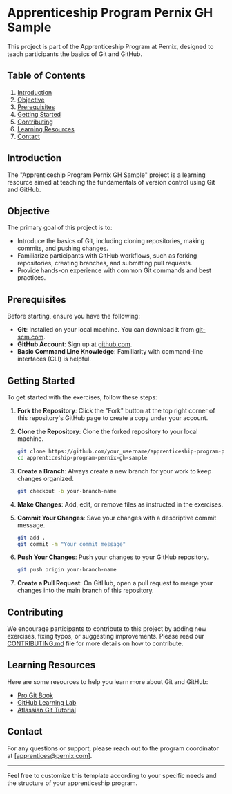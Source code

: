 # Apprenticeship Program Pernix GH Sample

This project is part of the Apprenticeship Program at Pernix, designed to teach participants the basics of Git and GitHub.

## Table of Contents

1. [Introduction](#introduction)
2. [Objective](#objective)
3. [Prerequisites](#prerequisites)
4. [Getting Started](#getting-started)
5. [Contributing](#contributing)
6. [Learning Resources](#learning-resources)
7. [Contact](#contact)

## Introduction

The "Apprenticeship Program Pernix GH Sample" project is a learning resource aimed at teaching the fundamentals of version control using Git and GitHub.

## Objective

The primary goal of this project is to:

- Introduce the basics of Git, including cloning repositories, making commits, and pushing changes.
- Familiarize participants with GitHub workflows, such as forking repositories, creating branches, and submitting pull requests.
- Provide hands-on experience with common Git commands and best practices.

## Prerequisites

Before starting, ensure you have the following:

- **Git**: Installed on your local machine. You can download it from [git-scm.com](https://git-scm.com/).
- **GitHub Account**: Sign up at [github.com](https://github.com/).
- **Basic Command Line Knowledge**: Familiarity with command-line interfaces (CLI) is helpful.

## Getting Started

To get started with the exercises, follow these steps:

1. **Fork the Repository**: Click the "Fork" button at the top right corner of this repository's GitHub page to create a copy under your account.

2. **Clone the Repository**: Clone the forked repository to your local machine.

    ```bash
    git clone https://github.com/your_username/apprenticeship-program-pernix-gh-sample.git
    cd apprenticeship-program-pernix-gh-sample
    ```

3. **Create a Branch**: Always create a new branch for your work to keep changes organized.

    ```bash
    git checkout -b your-branch-name
    ```

4. **Make Changes**: Add, edit, or remove files as instructed in the exercises.

5. **Commit Your Changes**: Save your changes with a descriptive commit message.

    ```bash
    git add .
    git commit -m "Your commit message"
    ```

6. **Push Your Changes**: Push your changes to your GitHub repository.

    ```bash
    git push origin your-branch-name
    ```

7. **Create a Pull Request**: On GitHub, open a pull request to merge your changes into the main branch of this repository.

## Contributing

We encourage participants to contribute to this project by adding new exercises, fixing typos, or suggesting improvements. Please read our [CONTRIBUTING.md](CONTRIBUTING.md) file for more details on how to contribute.

## Learning Resources

Here are some resources to help you learn more about Git and GitHub:

- [Pro Git Book](https://git-scm.com/book/en/v2)
- [GitHub Learning Lab](https://lab.github.com/)
- [Atlassian Git Tutorial](https://www.atlassian.com/git/tutorials)

## Contact

For any questions or support, please reach out to the program coordinator at [apprentices@pernix.com].

---

Feel free to customize this template according to your specific needs and the structure of your apprenticeship program.